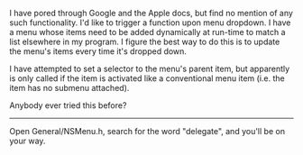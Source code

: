 I have pored through Google and the Apple docs, but find no mention of any such functionality. I'd like to trigger a function upon menu dropdown. I have a menu whose items need to be added dynamically at run-time to match a list elsewhere in my program. I figure the best way to do this is to update the menu's items every time it's dropped down.

I have attempted to set a selector to the menu's parent item, but apparently is only called if the item is activated like a conventional menu item (i.e. the item has no submenu attached).

Anybody ever tried this before?

----
Open General/NSMenu.h, search for the word "delegate", and you'll be on your way.